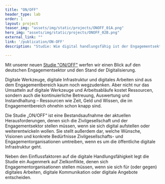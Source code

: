 ```yaml
---
title: "ON/OFF"
header_type: lab
order: 1
layout: project
teaser_img: "assets/img/static/projects/ONOFF_01A.png"
hero_img: "assets/img/static/projects/ONOFF_02B.png"
external_link: ""
link: '/publication/ON-OFF'
description: "Studie: Wie digital handlungsfähig ist der Engagementsektor in Deutschland?"

---
```


<p>Mit unserer neuen <a href="assets/downloads/ON-OFF-Digitale-Handlungsfaehigkeit.pdf">Studie "ON/OFF"</a> werfen wir einen Blick auf den deutschen Engagementsektor und den Stand der Digitalisierung.</p>

<p>Digitale Werkzeuge, digitale Infrastruktur und digitales Arbeiten sind aus dem Engagementbereich kaum noch wegzudenken. Aber nicht nur das Umsatteln auf digitale Werkzeuge und Arbeitsabläufe kostet Ressourcen, sondern auch die kontinuierliche Betreuung, Auswertung und Instandhaltung – Ressourcen wie Zeit, Geld und Wissen, die im Engagementbereich ohnehin schon knapp sind.</p> 

<p>Die Studie „ON/OFF“ ist eine Bestandsaufnahme der aktuellen Herausforderungen, denen sich die Zivilgesellschaft und der Engagementsektor stellen müssen, wenn sie sich digital aufstellen oder weiterentwickeln wollen. Sie stellt außerdem dar, welche Wünsche, Visionen und konkrete Bedürfnisse Zivilgesellschafts- und Engagementorganisationen umtreiben, wenn es um die öffentliche digitale Infrastruktur geht.</p>

<p>Neben den Einflussfaktoren auf die digitale Handlungsfähigkeit legt die Studie ein Augenmerk auf Zielkonflikte, denen sich Engagementorganisationen stellen müssen, wenn sie sich für (oder gegen) digitales Arbeiten, digitale Kommunikation oder digitale Angebote entscheiden.</p>

